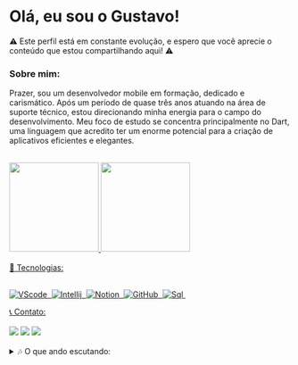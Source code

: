 # Olá, eu sou o Gustavo!

⚠️ Este perfil está em constante evolução, e espero que você aprecie o conteúdo que estou compartilhando aqui! ⚠️

### Sobre mim:
 Prazer, sou um desenvolvedor mobile em formação, dedicado e carismático. Após um período de quase três anos atuando na área de suporte técnico, estou direcionando minha energia para o campo do desenvolvimento. Meu foco de estudo se concentra principalmente no Dart, uma linguagem que acredito ter um enorme potencial para a criação de aplicativos eficientes e elegantes.<br><br>

<div>
  <a href="https://github.com/gustavobroio">
  <img height="160em" src="https://github-readme-stats.vercel.app/api?username=gustavobroio&show_icons=true&theme=gotham&include_all_commits=true&count_private=true"/>
  <img height="160em" src="https://github-readme-stats.vercel.app/api/top-langs/?username=gustavobroio&layout=compact&langs_count=7&theme=gotham"/>
   
</div>

<div>
  <br>

  <summary> 📱 Tecnologias:</summary>
<br>
  
![VScode](https://img.shields.io/badge/vscode-000000?style=for-the-badge&logo=vscode&logoColor=white)&nbsp;
![Intellij](https://img.shields.io/badge/IntelliJ_IDEA-000000.svg?style=for-the-badge&logo=intellij-idea&logoColor=white)&nbsp;
![Notion](https://img.shields.io/badge/Notion-000000?style=for-the-badge&logo=notion&logoColor=white)&nbsp;
![GitHub](https://img.shields.io/badge/GitHub-000000?style=for-the-badge&logo=github&logoColor=white)&nbsp;
![Sql](https://img.shields.io/badge/%20SQL%20Server-000000?style=for-the-badge&logo=microsoft%20sql%20server&logoColor=white)&nbsp;
 </details>

<Summary> 📞 Contato:</Summary>
 <br>
<a href="https://www.instagram.com/gustavobroio" target="_blank"><img src="https://img.shields.io/badge/-Instagram-%23E4405F?style=for-the-badge&logo=instagram&logoColor=white"></a>
<a href = "mailto:contato.gustavo.broio@hotmail.com"> <img src="https://img.shields.io/badge/Outlook-0078D4?style=for-the-badge&logo=microsoft-outlook&logoColor=white"></a>
 <a href="https://www.linkedin.com/in/gustavo-broio/" target="_blank"><img src="https://img.shields.io/badge/-LinkedIn-%230077B5?style=for-the-badge&logo=linkedin&logoColor=white"  target="_blank"></a> 
 </details>
</div>
<br>
<details>
<Summary> 🎶 O que ando escutando:</Summary>
 <br>
![Spotify recently played](https://spotify-recently-played-readme.vercel.app/api?user=12161528918)
aa
<img width=100% src="https://capsule-render.vercel.app/api?type=waving&color=4040ffff&height=120&section=footer"/>
